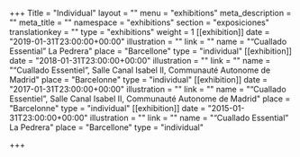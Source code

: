 +++
Title = "Individual"
layout = ""
menu = "exhibitions"
meta_description = ""
meta_title = ""
namespace = "exhibitions"
section = "exposiciones"
translationkey = ""
type = "exhibitions"
weight = 1
[[exhibition]]
date = "2019-01-31T23:00:00+00:00"
illustration = ""
link = ""
name = "“Cuallado Essential” La Pedrera"
place = "Barcellone"
type = "individual"
[[exhibition]]
date = "2018-01-31T23:00:00+00:00"
illustration = ""
link = ""
name = "“Cuallado Essentiel”, Salle Canal Isabel II, Communauté Autonome de Madrid"
place = "Barcelonne"
type = "individual"
[[exhibition]]
date = "2017-01-31T23:00:00+00:00"
illustration = ""
link = ""
name = "“Cuallado Essentiel”, Salle Canal Isabel II, Communauté Autonome de Madrid"
place = "Barcelonne"
type = "individual"
[[exhibition]]
date = "2015-01-31T23:00:00+00:00"
illustration = ""
link = ""
name = "“Cuallado Essential” La Pedrera"
place = "Barcellone"
type = "individual"

+++
